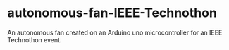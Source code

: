 # autonomous-fan-IEEE-Technothon
An autonomous fan created on an Arduino uno microcontroller for an IEEE Technothon event.
